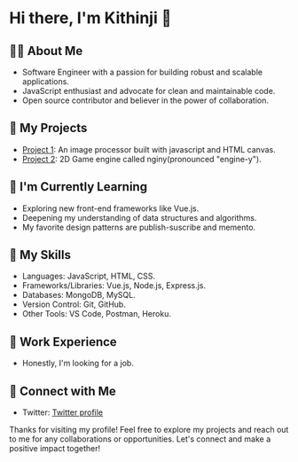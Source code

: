 # Hi there, I'm Kithinji 👋

## 👨‍💻 About Me
- Software Engineer with a passion for building robust and scalable applications.
- JavaScript enthusiast and advocate for clean and maintainable code.
- Open source contributor and believer in the power of collaboration.

## 🔭 My Projects
- [Project 1](https://github.com/kithinjibrian/100daysofcode2023/tree/main/imageprocessor): An image processor built with javascript and HTML canvas.
- [Project 2](https://github.com/kithinjibrian/100daysofcode2023/tree/main/spaceinvaders): 2D Game engine called nginy(pronounced "engine-y").

## 🌱 I'm Currently Learning
- Exploring new front-end frameworks like Vue.js.
- Deepening my understanding of data structures and algorithms.
- My favorite design patterns are publish-suscribe and memento.

## 🚀 My Skills
- Languages: JavaScript, HTML, CSS.
- Frameworks/Libraries: Vue.js, Node.js, Express.js.
- Databases: MongoDB, MySQL.
- Version Control: Git, GitHub.
- Other Tools: VS Code, Postman, Heroku.

## 💼 Work Experience
- Honestly, I'm looking for a job.

## 👥 Connect with Me
- Twitter: [Twitter profile](https://twitter.com/_kithinjibrian)

Thanks for visiting my profile! Feel free to explore my projects and reach out to me for any collaborations or opportunities. Let's connect and make a positive impact together!
